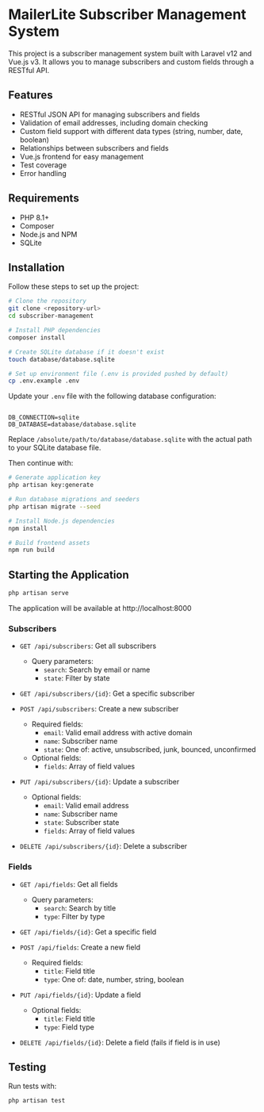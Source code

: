 # MailerLite Subscriber Management System

This project is a subscriber management system built with Laravel v12 and Vue.js v3. It allows you to manage subscribers and custom fields through a RESTful API.

## Features

- RESTful JSON API for managing subscribers and fields
- Validation of email addresses, including domain checking
- Custom field support with different data types (string, number, date, boolean)
- Relationships between subscribers and fields
- Vue.js frontend for easy management
- Test coverage
- Error handling

## Requirements

- PHP 8.1+
- Composer
- Node.js and NPM
- SQLite

## Installation

Follow these steps to set up the project:

```bash
# Clone the repository
git clone <repository-url>
cd subscriber-management

# Install PHP dependencies
composer install

# Create SQLite database if it doesn't exist
touch database/database.sqlite

# Set up environment file (.env is provided pushed by default)
cp .env.example .env
```

Update your `.env` file with the following database configuration:
```

DB_CONNECTION=sqlite
DB_DATABASE=database/database.sqlite
```

Replace `/absolute/path/to/database/database.sqlite` with the actual path to your SQLite database file.

Then continue with:

```bash
# Generate application key
php artisan key:generate

# Run database migrations and seeders
php artisan migrate --seed

# Install Node.js dependencies
npm install

# Build frontend assets
npm run build
```

## Starting the Application
```bash
php artisan serve
```

The application will be available at http://localhost:8000

### Subscribers

- `GET /api/subscribers`: Get all subscribers
    - Query parameters:
        - `search`: Search by email or name
        - `state`: Filter by state

- `GET /api/subscribers/{id}`: Get a specific subscriber

- `POST /api/subscribers`: Create a new subscriber
    - Required fields:
        - `email`: Valid email address with active domain
        - `name`: Subscriber name
        - `state`: One of: active, unsubscribed, junk, bounced, unconfirmed
    - Optional fields:
        - `fields`: Array of field values

- `PUT /api/subscribers/{id}`: Update a subscriber
    - Optional fields:
        - `email`: Valid email address
        - `name`: Subscriber name
        - `state`: Subscriber state
        - `fields`: Array of field values

- `DELETE /api/subscribers/{id}`: Delete a subscriber

### Fields

- `GET /api/fields`: Get all fields
    - Query parameters:
        - `search`: Search by title
        - `type`: Filter by type

- `GET /api/fields/{id}`: Get a specific field

- `POST /api/fields`: Create a new field
    - Required fields:
        - `title`: Field title
        - `type`: One of: date, number, string, boolean

- `PUT /api/fields/{id}`: Update a field
    - Optional fields:
        - `title`: Field title
        - `type`: Field type

- `DELETE /api/fields/{id}`: Delete a field (fails if field is in use)

## Testing

Run tests with:

```bash
php artisan test
```
